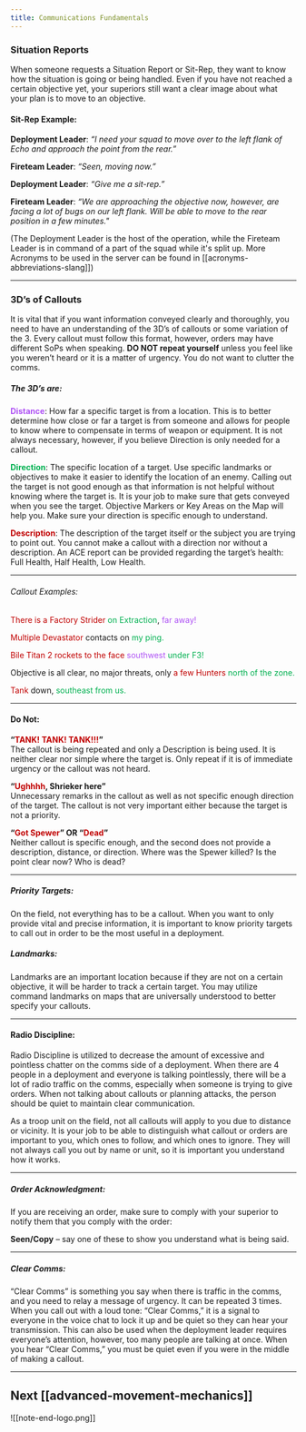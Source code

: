 ```yaml
---
title: Communications Fundamentals
---
```

### Situation Reports

When someone requests a Situation Report or Sit-Rep, they want to know how the situation is going or being handled. Even if you have not reached a certain objective yet, your superiors still want a clear image about what your plan is to move to an objective.

#### Sit-Rep Example:

**Deployment Leader**: *“I need your squad to move over to the left flank of Echo and approach the point from the rear.”*

**Fireteam Leader**: *“Seen, moving now.”*

**Deployment Leader**: *“Give me a sit-rep.”*

**Fireteam Leader**: *“We are approaching the objective now, however, are facing a lot of bugs on our left flank. Will be able to move to the rear position in a few minutes."*

(The Deployment Leader is the host of the operation, while the Fireteam Leader is in command of a part of the squad while it's split up. More Acronyms to be used in the server can be found in [[acronyms-abbreviations-slang]])

---

### 3D’s of Callouts

It is vital that if you want information conveyed clearly and thoroughly, you need to have an understanding of the 3D’s of callouts or some variation of the 3. Every callout must follow this format, however, orders may have different SoPs when speaking. **DO NOT repeat yourself** unless you feel like you weren’t heard or it is a matter of urgency. You do not want to clutter the comms.

##### The 3D’s are:

<b style="color:rgb(174, 81, 245)">Distance</b>: How far a specific target is from a location. This is to better determine how close or far a target is from someone and allows for people to know where to compensate in terms of weapon or equipment. It is not always necessary, however, if you believe Direction is only needed for a callout.

**<b style="color:rgb(0, 176, 80)">Direction</b>**: The specific location of a target. Use specific landmarks or objectives to make it easier to identify the location of an enemy. Calling out the target is not good enough as that information is not helpful without knowing where the target is. It is your job to make sure that gets conveyed when you see the target. Objective Markers or Key Areas on the Map will help you. Make sure your direction is specific enough to understand.

**<b style="color:rgb(192, 0, 0)">Description</b>**: The description of the target itself or the subject you are trying to point out. You cannot make a callout with a direction nor without a description. An ACE report can be provided regarding the target’s health: Full Health, Half Health, Low Health.

---

###### Callout Examples:

<span style="color:rgb(192, 0, 0)">There is a Factory Strider</span> <span style="color:rgb(0, 176, 80)">on Extraction</span>, <span style="color:rgb(174, 81, 245)">far away!</span>

<span style="color:rgb(192, 0, 0)">Multiple Devastator</span> contacts on <span style="color:rgb(0, 176, 80)">my ping.</span>

<span style="color:rgb(192, 0, 0)">Bile Titan 2 rockets to the face</span> <span style="color:rgb(174, 81, 245)">southwest</span> <span style="color:rgb(0, 176, 80)">under F3!</span>

Objective is all clear, no major threats, only <span style="color:rgb(192, 0, 0)">a few Hunters</span> <span style="color:rgb(0, 176, 80)">north of the zone.</span>

<span style="color:rgb(192, 0, 0)">Tank</span> down, <span style="color:rgb(0, 176, 80)">southeast from us.</span>

---

#### Do Not:

**“<span style="color:rgb(192, 0, 0)">TANK! TANK! TANK!!!</span>”**  
The callout is being repeated and only a Description is being used. It is neither clear nor simple where the target is. Only repeat if it is of immediate urgency or the callout was not heard.

**“<span style="color:rgb(192, 0, 0)">Ughhhh</span>, Shrieker here”**  
Unnecessary remarks in the callout as well as not specific enough direction of the target. The callout is not very important either because the target is not a priority.

**“<span style="color:rgb(192, 0, 0)">Got Spewer</span>” OR “<span style="color:rgb(192, 0, 0)">Dead</span>”**  
Neither callout is specific enough, and the second does not provide a description, distance, or direction. Where was the Spewer killed? Is the point clear now? Who is dead?

---

##### Priority Targets:

On the field, not everything has to be a callout. When you want to only provide vital and precise information, it is important to know priority targets to call out in order to be the most useful in a deployment.

##### Landmarks:

Landmarks are an important location because if they are not on a certain objective, it will be harder to track a certain target. You may utilize command landmarks on maps that are universally understood to better specify your callouts.

---

#### Radio Discipline:

Radio Discipline is utilized to decrease the amount of excessive and pointless chatter on the comms side of a deployment. When there are 4 people in a deployment and everyone is talking pointlessly, there will be a lot of radio traffic on the comms, especially when someone is trying to give orders. When not talking about callouts or planning attacks, the person should be quiet to maintain clear communication.

As a troop unit on the field, not all callouts will apply to you due to distance or vicinity. It is your job to be able to distinguish what callout or orders are important to you, which ones to follow, and which ones to ignore. They will not always call you out by name or unit, so it is important you understand how it works.

---

##### Order Acknowledgment:

If you are receiving an order, make sure to comply with your superior to notify them that you comply with the order:

**Seen/Copy** – say one of these to show you understand what is being said.

---

##### Clear Comms:

“Clear Comms” is something you say when there is traffic in the comms, and you need to relay a message of urgency. It can be repeated 3 times. When you call out with a loud tone: “Clear Comms,” it is a signal to everyone in the voice chat to lock it up and be quiet so they can hear your transmission. This can also be used when the deployment leader requires everyone’s attention, however, too many people are talking at once. When you hear “Clear Comms,” you must be quiet even if you were in the middle of making a callout.

---

## Next [[advanced-movement-mechanics]]  



![[note-end-logo.png]]